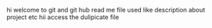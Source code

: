 hi welcome to git and git hub
read me file used like description about project etc
hii access the dulipicate file 
